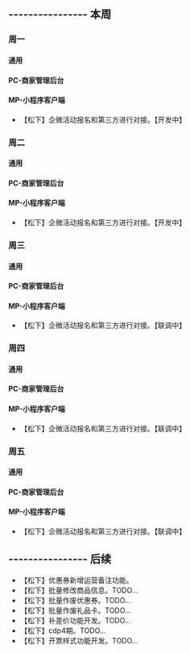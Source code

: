 ## ---------------- 本周

### 周一
#### 通用
#### PC-商家管理后台
#### MP-小程序客户端
* 【松下】企微活动报名和第三方进行对接。【开发中】

### 周二
#### 通用
#### PC-商家管理后台
#### MP-小程序客户端
* 【松下】企微活动报名和第三方进行对接。【开发中】

### 周三
#### 通用
#### PC-商家管理后台
#### MP-小程序客户端
* 【松下】企微活动报名和第三方进行对接。【联调中】

### 周四
#### 通用
#### PC-商家管理后台
#### MP-小程序客户端
* 【松下】企微活动报名和第三方进行对接。【联调中】

### 周五
#### 通用
#### PC-商家管理后台
#### MP-小程序客户端
* 【松下】企微活动报名和第三方进行对接。【联调中】

## ---------------- 后续
* 【松下】优惠券新增运营备注功能。
* 【松下】批量修改商品信息。TODO...
* 【松下】批量作废优惠券。TODO...
* 【松下】批量作废礼品卡。TODO...
* 【松下】补差价功能开发。TODO...
* 【松下】cdp4期。TODO...
* 【松下】开票样式功能开发。TODO...
